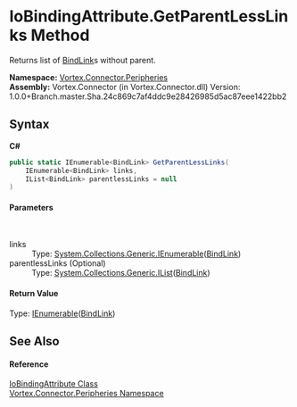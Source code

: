 # IoBindingAttribute.GetParentLessLinks Method 
 

Returns list of <a href="T_Vortex_Connector_Peripheries_BindLink.md">BindLink</a>s without parent.

**Namespace:**&nbsp;<a href="N_Vortex_Connector_Peripheries.md">Vortex.Connector.Peripheries</a><br />**Assembly:**&nbsp;Vortex.Connector (in Vortex.Connector.dll) Version: 1.0.0+Branch.master.Sha.24c869c7af4ddc9e28426985d5ac87eee1422bb2

## Syntax

**C#**<br />
``` C#
public static IEnumerable<BindLink> GetParentLessLinks(
	IEnumerable<BindLink> links,
	IList<BindLink> parentlessLinks = null
)
```


#### Parameters
&nbsp;<dl><dt>links</dt><dd>Type: <a href="https://docs.microsoft.com/dotnet/api/system.collections.generic.ienumerable-1" target="_blank">System.Collections.Generic.IEnumerable</a>(<a href="T_Vortex_Connector_Peripheries_BindLink.md">BindLink</a>)<br /></dd><dt>parentlessLinks (Optional)</dt><dd>Type: <a href="https://docs.microsoft.com/dotnet/api/system.collections.generic.ilist-1" target="_blank">System.Collections.Generic.IList</a>(<a href="T_Vortex_Connector_Peripheries_BindLink.md">BindLink</a>)<br /></dd></dl>

#### Return Value
Type: <a href="https://docs.microsoft.com/dotnet/api/system.collections.generic.ienumerable-1" target="_blank">IEnumerable</a>(<a href="T_Vortex_Connector_Peripheries_BindLink.md">BindLink</a>)<br />

## See Also


#### Reference
<a href="T_Vortex_Connector_Peripheries_IoBindingAttribute.md">IoBindingAttribute Class</a><br /><a href="N_Vortex_Connector_Peripheries.md">Vortex.Connector.Peripheries Namespace</a><br />